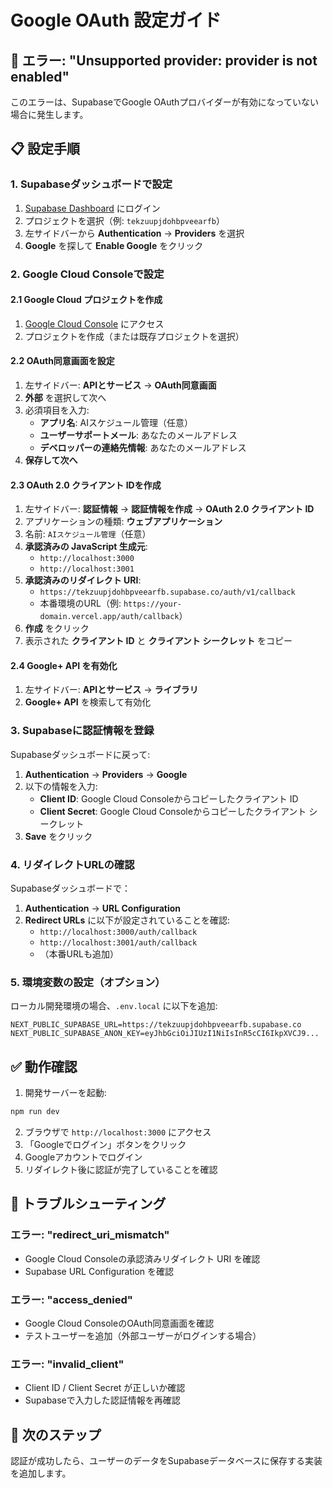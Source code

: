 # Google OAuth 設定ガイド

## 🔴 エラー: "Unsupported provider: provider is not enabled"

このエラーは、SupabaseでGoogle OAuthプロバイダーが有効になっていない場合に発生します。

## 📋 設定手順

### 1. Supabaseダッシュボードで設定

1. [Supabase Dashboard](https://supabase.com/dashboard) にログイン
2. プロジェクトを選択（例: `tekzuupjdohbpveearfb`）
3. 左サイドバーから **Authentication** → **Providers** を選択
4. **Google** を探して **Enable Google** をクリック

### 2. Google Cloud Consoleで設定

#### 2.1 Google Cloud プロジェクトを作成

1. [Google Cloud Console](https://console.cloud.google.com) にアクセス
2. プロジェクトを作成（または既存プロジェクトを選択）

#### 2.2 OAuth同意画面を設定

1. 左サイドバー: **APIとサービス** → **OAuth同意画面**
2. **外部** を選択して次へ
3. 必須項目を入力:
   - **アプリ名**: AIスケジュール管理（任意）
   - **ユーザーサポートメール**: あなたのメールアドレス
   - **デベロッパーの連絡先情報**: あなたのメールアドレス
4. **保存して次へ**

#### 2.3 OAuth 2.0 クライアント IDを作成

1. 左サイドバー: **認証情報** → **認証情報を作成** → **OAuth 2.0 クライアント ID**
2. アプリケーションの種類: **ウェブアプリケーション**
3. 名前: `AIスケジュール管理`（任意）
4. **承認済みの JavaScript 生成元**:
   - `http://localhost:3000`
   - `http://localhost:3001`
5. **承認済みのリダイレクト URI**:
   - `https://tekzuupjdohbpveearfb.supabase.co/auth/v1/callback`
   - 本番環境のURL（例: `https://your-domain.vercel.app/auth/callback`）
6. **作成** をクリック
7. 表示された **クライアント ID** と **クライアント シークレット** をコピー

#### 2.4 Google+ API を有効化

1. 左サイドバー: **APIとサービス** → **ライブラリ**
2. **Google+ API** を検索して有効化

### 3. Supabaseに認証情報を登録

Supabaseダッシュボードに戻って:

1. **Authentication** → **Providers** → **Google**
2. 以下の情報を入力:
   - **Client ID**: Google Cloud Consoleからコピーしたクライアント ID
   - **Client Secret**: Google Cloud Consoleからコピーしたクライアント シークレット
3. **Save** をクリック

### 4. リダイレクトURLの確認

Supabaseダッシュボードで：

1. **Authentication** → **URL Configuration**
2. **Redirect URLs** に以下が設定されていることを確認:
   - `http://localhost:3000/auth/callback`
   - `http://localhost:3001/auth/callback`
   - （本番URLも追加）

### 5. 環境変数の設定（オプション）

ローカル開発環境の場合、`.env.local` に以下を追加:

```env
NEXT_PUBLIC_SUPABASE_URL=https://tekzuupjdohbpveearfb.supabase.co
NEXT_PUBLIC_SUPABASE_ANON_KEY=eyJhbGciOiJIUzI1NiIsInR5cCI6IkpXVCJ9...
```

## ✅ 動作確認

1. 開発サーバーを起動:
```bash
npm run dev
```

2. ブラウザで `http://localhost:3000` にアクセス
3. 「Googleでログイン」ボタンをクリック
4. Googleアカウントでログイン
5. リダイレクト後に認証が完了していることを確認

## 🐛 トラブルシューティング

### エラー: "redirect_uri_mismatch"

- Google Cloud Consoleの承認済みリダイレクト URI を確認
- Supabase URL Configuration を確認

### エラー: "access_denied"

- Google Cloud ConsoleのOAuth同意画面を確認
- テストユーザーを追加（外部ユーザーがログインする場合）

### エラー: "invalid_client"

- Client ID / Client Secret が正しいか確認
- Supabaseで入力した認証情報を再確認

## 📝 次のステップ

認証が成功したら、ユーザーのデータをSupabaseデータベースに保存する実装を追加します。
